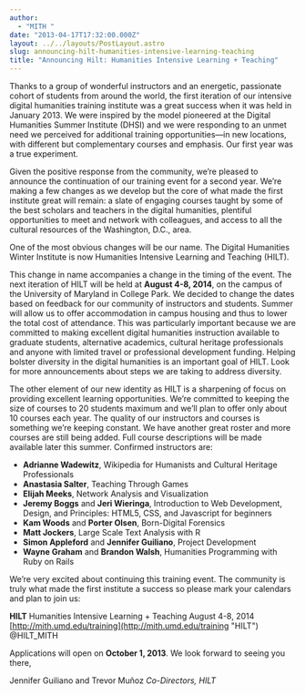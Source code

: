 ```yaml
---
author:
  - "MITH "
date: "2013-04-17T17:32:00.000Z"
layout: ../../layouts/PostLayout.astro
slug: announcing-hilt-humanities-intensive-learning-teaching
title: "Announcing Hilt: Humanities Intensive Learning + Teaching"
---
```


Thanks to a group of wonderful instructors and an energetic, passionate cohort of students from around the world, the first iteration of our intensive digital humanities training institute was a great success when it was held in January 2013. We were inspired by the model pioneered at the Digital Humanities Summer Institute (DHSI) and we were responding to an unmet need we perceived for additional training opportunities—in new locations, with different but complementary courses and emphasis. Our first year was a true experiment.

Given the positive response from the community, we’re pleased to announce the continuation of our training event for a second year. We’re making a few changes as we develop but the core of what made the first institute great will remain: a slate of engaging courses taught by some of the best scholars and teachers in the digital humanities, plentiful opportunities to meet and network with colleagues, and access to all the cultural resources of the Washington, D.C., area.

One of the most obvious changes will be our name. The Digital Humanities Winter Institute is now Humanities Intensive Learning and Teaching (HILT).

This change in name accompanies a change in the timing of the event. The next iteration of HILT will be held at **August 4-8, 2014**, on the campus of the University of Maryland in College Park. We decided to change the dates based on feedback for our community of instructors and students. Summer will allow us to offer accommodation in campus housing and thus to lower the total cost of attendance. This was particularly important because we are committed to making excellent digital humanities instruction available to graduate students, alternative academics, cultural heritage professionals and anyone with limited travel or professional development funding. Helping bolster diversity in the digital humanities is an important goal of HILT. Look for more announcements about steps we are taking to address diversity.

The other element of our new identity as HILT is a sharpening of focus on providing excellent learning opportunities. We’re committed to keeping the size of courses to 20 students maximum and we’ll plan to offer only about 10 courses each year. The quality of our instructors and courses is something we’re keeping constant. We have another great roster and more courses are still being added. Full course descriptions will be made available later this summer. Confirmed instructors are:

- **Adrianne Wadewitz**, Wikipedia for Humanists and Cultural Heritage Professionals
- **Anastasia Salter**, Teaching Through Games
- **Elijah Meeks**, Network Analysis and Visualization
- **Jeremy Boggs** and **Jeri Wieringa**, Introduction to Web Development, Design, and Principles: HTML5, CSS, and Javascript for beginners
- **Kam Woods** and **Porter Olsen**, Born-Digital Forensics
- **Matt Jockers**, Large Scale Text Analysis with R
- **Simon Appleford** and **Jennifer Guiliano**, Project Development
- **Wayne Graham** and **Brandon Walsh**, Humanities Programming with Ruby on Rails

We’re very excited about continuing this training event. The community is truly what made the first institute a success so please mark your calendars and plan to join us:

**HILT** Humanities Intensive Learning + Teaching August 4-8, 2014 [http://mith.umd.edu/training](http://mith.umd.edu/training "HILT") @HILT_MITH

Applications will open on **October 1, 2013**. We look forward to seeing you there,

Jennifer Guiliano and Trevor Muñoz _Co-Directors, HILT_

